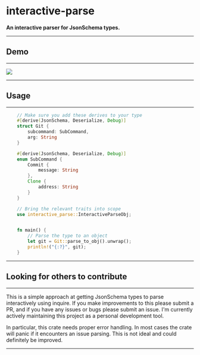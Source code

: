 # interactive-parse

**An interactive parser for JsonSchema types.**

---

## Demo

---

![](https://i.imgur.com/AVneDxD.gif)

---

## Usage

---

```rust
    // Make sure you add these derives to your type
    #[derive(JsonSchema, Deserialize, Debug)]
    struct Git {
        subcommand: SubCommand,
        arg: String
    }

    #[derive(JsonSchema, Deserialize, Debug)]
    enum SubCommand {
        Commit {
            message: String
        },
        Clone {
            address: String
        }
    }

    // Bring the relevant traits into scope
    use interactive_parse::InteractiveParseObj;


    fn main() {
        // Parse the type to an object
        let git = Git::parse_to_obj().unwrap();
        println!("{:?}", git);   
    }
```
---

## Looking for others to contribute

---

This is a simple approach at getting JsonSchema types to parse interactively using inquire. If you make improvements to this please submit a PR, and if you have any issues or bugs please submit an issue. I'm currently actively maintaining this project as a personal development tool.

In particular, this crate needs proper error handling. In most cases the crate will panic if it encounters an issue parsing. This is not ideal and could definitely be improved.

---
